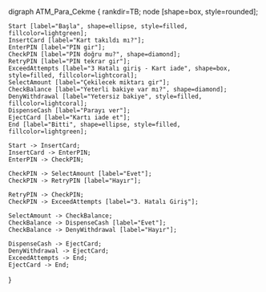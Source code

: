 digraph ATM_Para_Cekme {
    rankdir=TB;
    node [shape=box, style=rounded];

    Start [label="Başla", shape=ellipse, style=filled, fillcolor=lightgreen];
    InsertCard [label="Kart takıldı mı?"];
    EnterPIN [label="PIN gir"];
    CheckPIN [label="PIN doğru mu?", shape=diamond];
    RetryPIN [label="PIN tekrar gir"];
    ExceedAttempts [label="3 Hatalı giriş - Kart iade", shape=box, style=filled, fillcolor=lightcoral];
    SelectAmount [label="Çekilecek miktarı gir"];
    CheckBalance [label="Yeterli bakiye var mı?", shape=diamond];
    DenyWithdrawal [label="Yetersiz bakiye", style=filled, fillcolor=lightcoral];
    DispenseCash [label="Parayı ver"];
    EjectCard [label="Kartı iade et"];
    End [label="Bitti", shape=ellipse, style=filled, fillcolor=lightgreen];

    Start -> InsertCard;
    InsertCard -> EnterPIN;
    EnterPIN -> CheckPIN;

    CheckPIN -> SelectAmount [label="Evet"];
    CheckPIN -> RetryPIN [label="Hayır"];

    RetryPIN -> CheckPIN;
    CheckPIN -> ExceedAttempts [label="3. Hatalı Giriş"];

    SelectAmount -> CheckBalance;
    CheckBalance -> DispenseCash [label="Evet"];
    CheckBalance -> DenyWithdrawal [label="Hayır"];

    DispenseCash -> EjectCard;
    DenyWithdrawal -> EjectCard;
    ExceedAttempts -> End;
    EjectCard -> End;
}
